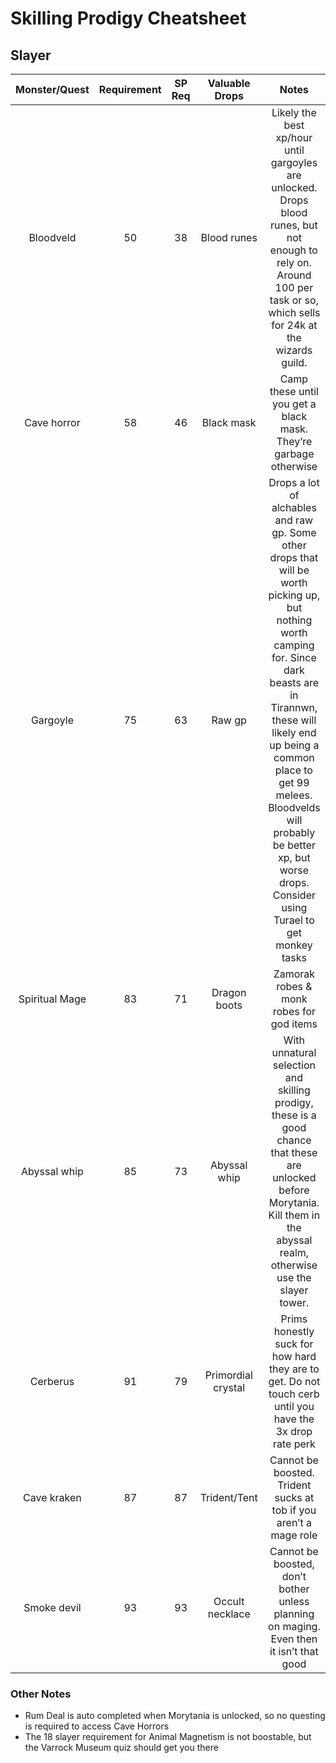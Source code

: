 # Skilling Prodigy Cheatsheet
## Slayer

**Monster/Quest**|**Requirement**|**SP Req**|**Valuable Drops**|**Notes**
:-----:|:-----:|:-----:|:-----:|:-----:
Bloodveld|50|38|Blood runes|Likely the best xp/hour until gargoyles are unlocked. Drops blood runes, but not enough to rely on.  Around 100 per task or so, which sells for 24k at the wizards guild.
Cave horror|58|46|Black mask|Camp these until you get a black mask. They’re garbage otherwise
Gargoyle|75|63|Raw gp|Drops a lot of alchables and raw gp. Some other drops that will be worth picking up, but nothing worth camping for. Since dark beasts are in Tirannwn, these will likely end up being a common place to get 99 melees. Bloodvelds will probably be better xp, but worse drops. Consider using Turael to get monkey tasks
Spiritual Mage|83|71|Dragon boots|Zamorak robes & monk robes for god items
Abyssal whip|85|73|Abyssal whip|With unnatural selection and skilling prodigy, these is a good chance that these are unlocked before Morytania. Kill them in the abyssal realm, otherwise use the slayer tower.
Cerberus|91|79|Primordial crystal|Prims honestly suck for how hard they are to get. Do not touch cerb until you have the 3x drop rate perk
Cave kraken|87|87|Trident/Tent|Cannot be boosted. Trident sucks at tob if you aren’t a mage role
Smoke devil|93|93|Occult necklace|Cannot be boosted, don’t bother unless planning on maging. Even then it isn’t that good

### Other Notes

* Rum Deal is auto completed when Morytania is unlocked, so no questing is required to access Cave Horrors
* The 18 slayer requirement for Animal Magnetism is not boostable, but the Varrock Museum quiz should get you there
